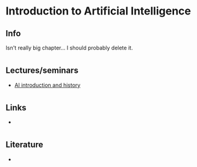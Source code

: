 # Introduction to Artificial Intelligence
## Info
Isn't really big chapter... I should probably delete it.
#
## Lectures/seminars
* [AI introduction and history](https://www.youtube.com/watch?v=4JpVc-hwPlQ&ab_channel=DeepLearningSchool)
# 
## Links
*
# 
## Literature
* 
# 

